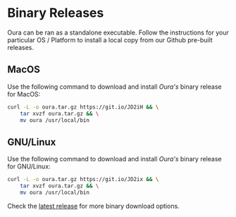 # Binary Releases

Oura can be ran as a standalone executable. Follow the instructions for your particular OS / Platform to install a local copy from our Github pre-built releases.

## MacOS

Use the following command to download and install _Oura's_ binary release for MacOS:

```sh
curl -L -o oura.tar.gz https://git.io/JD2iH && \
    tar xvzf oura.tar.gz && \
    mv oura /usr/local/bin
```

## GNU/Linux

Use the following command to download and install _Oura's_ binary release for GNU/Linux:

```sh
curl -L -o oura.tar.gz https://git.io/JD2ix && \
    tar xvzf oura.tar.gz && \
    mv oura /usr/local/bin
```

Check the [latest release](https://github.com/txpipe/oura/releases/latest) for more binary download options.
